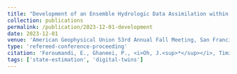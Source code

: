 ```yaml
---
title: "Development of an Ensemble Hydrologic Data Assimilation within NextGen Framework"
collection: publications
permalink: /publication/2023-12-01-development
date: 2023-12-01
venue: 'American Geophysical Union 53rd Annual Fall Meeting, San Francisco, CA.'
type: 'refereed-conference-proceeding'
citation: 'Foroumandi, E., Ghaneei, P., <i>Oh, J.<sup>*</sup></i>, Timilsina, S., Frame, J., Kumar, M., <b>Bartos, M.</b>, Passalacqua, P., & Moradkhani, H. (2023). Development of an Ensemble Hydrologic Data Assimilation within NextGen Framework. American Geophysical Union 53rd Annual Fall Meeting. San Francisco, CA.'
tags: ['state-estimation', 'digital-twins']
---
```

